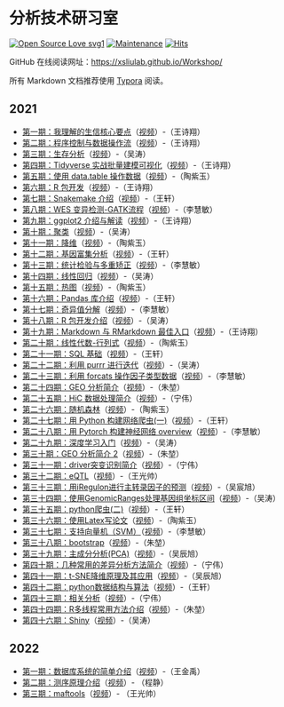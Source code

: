 # 分析技术研习室

[![Open Source Love svg1](https://badges.frapsoft.com/os/v1/open-source.svg?v=103)](https://github.com/ellerbrock/open-source-badges/)
[![Maintenance](https://img.shields.io/badge/Maintained%3F-yes-green.svg)](https://GitHub.com/XSLiuLab/Workshop/graphs/commit-activity)
[![Hits](https://hits.seeyoufarm.com/api/count/incr/badge.svg?url=https%3A%2F%2Fgithub.com%2FXSLiuLab%2FWorkshop&count_bg=%2379C83D&title_bg=%23555555&icon=&icon_color=%23E7E7E7&title=hits&edge_flat=false)](https://hits.seeyoufarm.com)

GitHub 在线阅读网址：<https://xsliulab.github.io/Workshop/>

所有 Markdown 文档推荐使用 [Typora](https://typora.io/) 阅读。

## 2021

- [第一期：我理解的生信核心要点](2021/week1/第一周.md)（[视频](https://www.bilibili.com/video/BV16K4y1t7VD)）-（王诗翔）
- [第二期：程序控制与数据操作流](2021/week2/第二期.md)（[视频](https://www.bilibili.com/video/BV1Ua4y1e7or)）-（王诗翔）
- [第三期：生存分析](2021/week3/生存分析.md)（[视频](https://www.bilibili.com/video/BV1et4y1y7RL)）-（吴涛）
- [第四期：Tidyverse 实战批量建模可视化](2021/week4/第四期.md)（[视频](https://www.bilibili.com/video/BV1hg4y1q7xc)）-（王诗翔）
- [第五期：使用 data.table 操作数据](2021/week5/data.table.md)（[视频](https://www.bilibili.com/video/BV1wv411B7gh)）-（陶紫玉）
- [第六期：R 包开发](2021/week6/第六期.md)（[视频](https://www.bilibili.com/video/BV1ST4y1J7Ai)）-（王诗翔）
- [第七期：Snakemake 介绍](2021/week7/第七期.md)（[视频](https://www.bilibili.com/video/BV13C4y1h7Eq)）-（王轩）
- [第八期：WES 变异检测-GATK流程](2021/week8/第八周.md)（[视频](https://www.bilibili.com/video/BV1rA411e77K)）-（李慧敏）
- [第九期：ggplot2 介绍与解读](2021/week9/week9.md)（[视频](https://www.bilibili.com/video/BV1wk4y1m7rn)）-（王诗翔）
- [第十期：聚类](2021/week10/cluster.md)（[视频](https://www.bilibili.com/video/BV1Bh411o77W)）-（吴涛）
- [第十一期：降维](2021/week11/降维.md)（[视频](https://www.bilibili.com/video/BV1LC4y1873N)）-（陶紫玉）
- [第十二期：基因富集分析](2021/week12/基因富集分析.md)（[视频](https://www.bilibili.com/video/BV1Yt4y1D7tG)）-（王轩）
- [第十三期：统计检验与多重矫正](2021/week13/统计检验与多重矫正.md)（[视频](https://www.bilibili.com/video/BV1gA411n71B)）-（李慧敏）
- [第十四期：线性回归](2021/week14/linear_regression_analysis.md)（[视频](https://www.bilibili.com/video/BV1254y1e7LD)）-（吴涛）
- [第十五期：热图](2021/week15/热图workshop.md)（[视频](https://www.bilibili.com/video/BV1Pa4y1E7WS)）-（陶紫玉）
- [第十六期：Pandas 库介绍](2021/week16/Pandas.md)（[视频](https://www.bilibili.com/video/BV1fz4y1o7jh)）-（王轩）
- [第十七期：奇异值分解](2021/week17/奇异值分解.md)（[视频](https://www.bilibili.com/video/BV19A411E7KJ)）-（李慧敏）
- [第十八期：R 包开发介绍](2021/week18/R_package_development_introduction.md)（[视频](https://www.bilibili.com/video/BV1ST4y1J7Ai)）-（吴涛）
- [第十九期：Markdown 与 RMarkdown 最佳入口](2021/week19/markdown-rmarkdown.md)（[视频](https://www.bilibili.com/video/BV1pk4y117Ng)）-（王诗翔）
- [第二十期：线性代数-行列式](2021/week20/Linear_Algebra_1.md)（[视频](https://www.bilibili.com/video/BV1Ly4y1r768)）-（陶紫玉）
- [第二十一期：SQL 基础](2021/week21/SQL基础.md)（[视频](https://www.bilibili.com/video/BV1XA411L766)）-（王轩）
- [第二十二期：利用 purrr 进行迭代](2021/week22/purrr.md)（[视频](https://www.bilibili.com/video/BV15i4y1L7qs)）-（吴涛）
- [第二十三期：利用 forcats 操作因子类型数据](2021/week23/forcats.md)（[视频](https://www.bilibili.com/video/BV1X5411L7fF)）-（李慧敏）
- [第二十四期：GEO 分析简介](2021/week24/GEO芯片分析1.md)（[视频](https://www.bilibili.com/video/BV1fK4y1Z7GQ)）-（朱堃）
- [第二十五期：HiC 数据处理简介](2021/week25/Hic数据介绍及处理.md)（[视频](https://www.bilibili.com/video/BV13a411w7bf)）-（宁伟）
- [第二十六期：随机森林](2021/week26/randomforest.md)（[视频](https://www.bilibili.com/video/BV1wa4y1W7J1)）-（陶紫玉）
- [第二十七期：用 Python 构建网络爬虫(一)](2021/week27/用Python构建网络爬虫.md)（[视频](https://www.bilibili.com/video/BV1M64y1f7xr)）-（王轩）
- [第二十八期：用 Pytorch 构建神经网络 overview](2021/week28/overview.md)（[视频](https://www.bilibili.com/video/BV1Vv411b7Z9)）-（李慧敏）
- [第二十九期：深度学习入门](2021/week29/深度学习入门.md)（[视频](https://www.bilibili.com/video/BV1NK411g7HW)）-（吴涛）
- [第三十期：GEO 分析简介 2](2021/week30/GEO芯片数据分析2.md)（[视频](https://www.bilibili.com/video/BV11t4y1r7mU)）-（朱堃）
- [第三十一期：driver突变识别简介](2021/week31/文档.md)（[视频](https://www.bilibili.com/video/BV1JA411W7LJ)）-（宁伟）
- [第三十二期：eQTL](2021/week32/eqtl计算方法.md)（[视频](https://www.bilibili.com/video/BV1Kv4y1f7g3)）-（王光帅）
- [第三十三期：用iRegulon进行主转录因子的预测](2021/week33/Week33.md)（[视频](https://www.bilibili.com/video/BV1nV411q7qD)）-（吴宸旭）
- [第三十四期：使用GenomicRanges处理基因组坐标区间](2021/week34/GenomicRanges.md)（[视频](https://www.bilibili.com/video/BV1Ev411e7oH)）-（吴涛）
- [第三十五期：python爬虫(二)](2021/week35/爬虫(二).md)（[视频](https://www.bilibili.com/video/BV1nf4y167CZ)）-（王轩）
- [第三十六期：使用Latex写论文](2021/week36/使用Latex写论文.md)（[视频](https://www.bilibili.com/video/BV1Ev411h7Z5)）-（陶紫玉）
- [第三十七期：支持向量机（SVM）](2021/week37/支持向量机（SVM）.md)（[视频](https://www.bilibili.com/video/BV1NX4y1G7HJ)）-（李慧敏）
- [第三十八期：bootstrap](2021/week38/bootstrap.md)（[视频](https://www.bilibili.com/video/BV1sy4y1E7m4)）-（朱堃）
- [第三十九期：主成分分析(PCA)](2021/week39/主成分分析(PCA).md)（[视频](https://www.bilibili.com/video/BV1oU4y1a75S)）-（吴辰旭）
- [第四十期：几种常用的差异分析方法简介](2021/week40/几种常用的差异分析方法简介)（[视频](https://www.bilibili.com/video/BV1GK4y1K7Te)）-（宁伟）
- [第四十一期：t-SNE降维原理及其应用](2021/week41/t-SNE降维原理及其应用.md)（[视频](https://www.bilibili.com/video/BV1FX4y137ST)）-（吴辰旭）
- [第四十二期：python数据结构与算法](2021/week42/python数据结构与算法.md)（[视频](https://www.bilibili.com/video/BV1Ho4y127R4)）-（王轩）
- [第四十三期：相关分析](2021/week43/相关分析.md)（[视频](https://www.bilibili.com/video/BV1SQ4y1R75N)）-（宁伟）
- [第四十四期：R多线程常用方法介绍](2021/week44/R多线程常用方法介绍.md)（[视频](https://www.bilibili.com/video/BV1R54y1V7wZ)）-（朱堃）
- [第四十六期：Shiny](2021/week46/mastering_shiny.md)（[视频](https://www.bilibili.com/video/BV1NX4y1G7HJ)）-（吴涛）

## 2022

- [第一期：数据库系统的简单介绍](2022/week1/数据库系统的简单介绍.md)（[视频](https://www.bilibili.com/video/BV1qR4y157xu)）-（王金禹）
- [第二期：测序原理介绍](2022/week2/测序技术的发展.md)（[视频](https://www.bilibili.com/video/BV12P4y1c7QC)）- （程静）
- [第三期：maftools](2022/week3/maftools使用方法.md)（[视频](https://www.bilibili.com/video/BV12P4y1c7QC)）- （王光帅）
